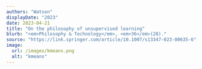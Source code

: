 ```yaml
---
authors: "Watson"
displayDate: "2023"
date: 2023-04-21
title: "On the philosophy of unsupervised learning"
blurb: "<em>Philosophy & Technology</em>, <em>36</em>(28)."
source: "https://link.springer.com/article/10.1007/s13347-023-00635-6"
image:
  url: /images/kmeans.png
  alt: "kmeans"
---
```

